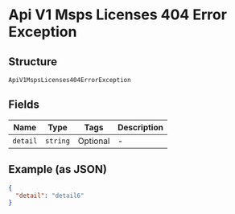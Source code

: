 
# Api V1 Msps Licenses 404 Error Exception

## Structure

`ApiV1MspsLicenses404ErrorException`

## Fields

| Name | Type | Tags | Description |
|  --- | --- | --- | --- |
| `detail` | `string` | Optional | - |

## Example (as JSON)

```json
{
  "detail": "detail6"
}
```

